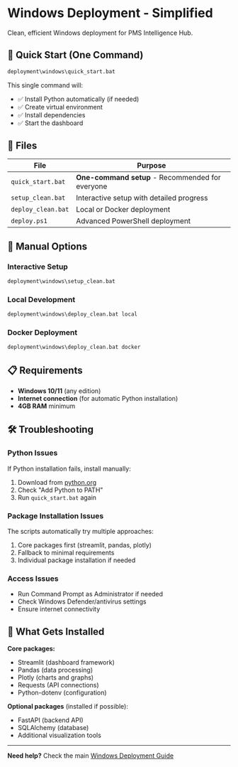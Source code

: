 # Windows Deployment - Simplified

Clean, efficient Windows deployment for PMS Intelligence Hub.

## 🚀 Quick Start (One Command)

```cmd
deployment\windows\quick_start.bat
```

This single command will:
- ✅ Install Python automatically (if needed)
- ✅ Create virtual environment
- ✅ Install dependencies
- ✅ Start the dashboard

## 📁 Files

| File | Purpose |
|------|---------|
| `quick_start.bat` | **One-command setup** - Recommended for everyone |
| `setup_clean.bat` | Interactive setup with detailed progress |
| `deploy_clean.bat` | Local or Docker deployment |
| `deploy.ps1` | Advanced PowerShell deployment |

## 🔧 Manual Options

### Interactive Setup
```cmd
deployment\windows\setup_clean.bat
```

### Local Development
```cmd
deployment\windows\deploy_clean.bat local
```

### Docker Deployment
```cmd
deployment\windows\deploy_clean.bat docker
```

## 📋 Requirements

- **Windows 10/11** (any edition)
- **Internet connection** (for automatic Python installation)
- **4GB RAM** minimum

## 🛠️ Troubleshooting

### Python Issues
If Python installation fails, install manually:
1. Download from [python.org](https://python.org)
2. Check "Add Python to PATH"
3. Run `quick_start.bat` again

### Package Installation Issues
The scripts automatically try multiple approaches:
1. Core packages first (streamlit, pandas, plotly)
2. Fallback to minimal requirements
3. Individual package installation if needed

### Access Issues
- Run Command Prompt as Administrator if needed
- Check Windows Defender/antivirus settings
- Ensure internet connectivity

## 🎯 What Gets Installed

**Core packages:**
- Streamlit (dashboard framework)
- Pandas (data processing)
- Plotly (charts and graphs)
- Requests (API connections)
- Python-dotenv (configuration)

**Optional packages** (installed if possible):
- FastAPI (backend API)
- SQLAlchemy (database)
- Additional visualization tools

---

**Need help?** Check the main [Windows Deployment Guide](../../docs/WINDOWS_DEPLOYMENT.md)

